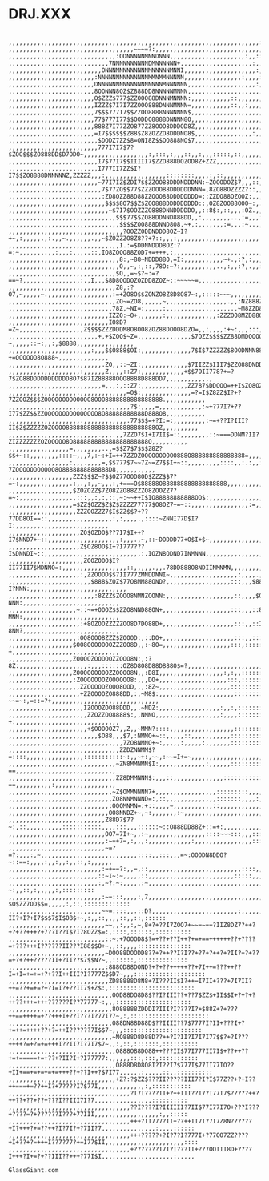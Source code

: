 DRJ.XXX
=======
    
    
     ,,,,,,,,,,,,,,,,,,,,,,,,,,,,,,,,,,,,,,,,,,,,,,,,,,,,,,,,,,,,,,,,,,,,,,::::,,,:::::::::::::::::::::::::,,,,,,,,,,,,,,:,,,
    ,,,,,,,,,,,,,,,,,,,,,,,,,,,,,,,,,,,~~~=?:,,,,,,,,,,,,,,,,,,,,,,,,,,,,,,::::,:::::::::::::::::::::::::::,,,,,,,,,,,,,,,,,
    ,,,,,,,,,,,,,,,,,,,,,,,,,,,,,,:ODNNNNNMNNDNNN,,,,,,,,,,,,,,,,,,,,,:,,::,,:::::,:::::::::::::::::::::::,,,,,,,,,,,,,,,,,,
    ,,,,,,,,,,,,,,,,,,,,,,,,,,,,7NNNNNNNNNNDMNNNNNN+,,,,,,,,,,,,,,,,,,,,:,,:::::,,:,:::::::::::::::::::::,,,:,,,,,,,,,,,,,,,
    ,,,,,,,,,,,,,,,,,,,,,,,,,,ONNNMNNNNNNNNMNNNNNMNNI,,,,,,,,,,,,,,,,,,,,:,::,:,,::,::::::,:::::::::::::::,,,,,,,,,,,,,,,,,,
    ,,,,,,,,,,,,,,,,,,,,,,,,:NNNNNNNNNNNNNNMMNMMNNNNN,,,,,,,,,,,,,,,,:,,,,:,,:,:,,:,::::::,:,:::::::::::::,,,,,,,,,,,,,,,,,,
    ,,,,,,,,,,,,,,,,,,,,,,,,DNNNNNNNNNNNNNNNNNNMNNNNNN,,,,,,,,,,,,,,,,,,,:,:,,:::,:::::,:::,:::::,::::::::,,,,,,,,,,,,,,,,,,
    ,,,,,,,,,,,,,,,,,,,,,,,,8OONNN8OZ$Z888DD8NNNNNMNNN,,,,,,,,,,,,,,,,,,,,,,,:,:,,:::::::::,:::::::::::::,,,,,,,,,,,,,,,,,,,
    ,,,,,,,,,,,,,,,,,,,,,,,,O$ZZZ$777$ZZOOO88DNNNMNNNN:,,,,,,,,,,,::,,,,,,,,,:,:::,:,,,:,:::::::::::::::::,,,,,,,,,,,,,,,,,,
    ,,,,,,,,,,,,,,,,,,,,,,,,IZZZ$7I7I7ZZOOO888DNNNMNNN=,,,,,,,,,,,::,,:,,,,,:,:::,,,:,,:::::,::,::,:::::,,,,,,,,,,,,,,,,,,,,
    ,,,,,,,,,,,,,,,,,,,,,,,,7$$$777I7$$ZZOO8888NNNNNNN$,,,,,,,,,,,,,,,,,,,,,,,:,:,,,,:,,:::::::::::::::::,,,,,,,,,,,,,,,,,,,
    ,,,,,,,,,,,,,,,,,,,,,,,,77$777I77$$OODDO8888DNNNN8O,,,,,,,,,,,,,,,,,,,,,,:,,,::,,::,::::,:,,::::,::::,,,,,,,,,,,,,,,,,,,
    ,,,,,,,,,,,,,,,,,,,,,,,,888Z7I77ZZO877ZZ8OOO8DDDOD8Z,,,,,,,,,,,,,,,,,,,,,::,:,:,,,::::,,::,:::::::::,,:,,,,,,,,,,,,,,,,,
    ,,,,,,,,,,,,,,,,,,,,,,,,=I7$$$$$$Z88$Z8ZOZZO8DDDNO8$,,,,,,,,,,,,,,,,:,,,,:,,:::,::,,::,,,:,,,,:,::::,,,,,,,,,,,,,,,,,,,,
    ,,,,,,,,,,,,,,,,,,,,,,,,,$DODZ7ZZ$8=ONI8Z$$OO888NO$7,,,,,,,,,,,,,,,,,,,,,,,,,,,,,,:,,::,:,,:,:,::::,,,,,,,,,,,,,,,,,,,,,
    ,,,,,,,,,,,,,,,,,,,,,,,,,777I7I7$7?$ZOO$$$ZO888DD$D7ODO~,,,,,,,,,,,,,,,,,,:,:::,:,,,::,,:,,,:::::,::,,,,,,,,,,,,,,,,,,,,
    ,,,,,,,,,,,,,,,,,,,,,,,,,I7$77I7$$IIIII7$ZZO888DOZOD8Z+ZZZ,,,,,,,,,,,,,,,,:,:,,,,,,:,:,:,,,,:::,::,,,,,,,,,,,,,,,,,,,,,,
    ,,,,,,,,,,,,,,,,,,,,,,,,,I777II7ZZ$I?I7$$ZO8888DNNNNNZ,ZZZZZ,,,:,,,,,,,,,,,,,,,,,::::::::,,,,:,::,,,,,,,,,,,,:,,,,,,,,,,
    ,,,,,,,,,,,,,,,,,,,,,,,,,~77I7IZ$ZDI7$$ZZOO88DDDNDDDNN:~ZOOODOZ$7,,,::,,,:,:,,::,,:,:,,,:,,,,:,::,,,,,,,,,,,,,,,,,,,,,,,
    ,,,,,,,,,,,,,,,,,,,,,,,,,,7$77ZO$$77$ZZZOOO88DDDDDDNNN=,8ZO88OZZZZ?::,,,,,,::,:Z,,:,,,,,,,:,:,,::,,,,,,,,,,,,,,,,,,,,,,,
    ,,,,,,,,,,,,,,,,,,,,,,,,,,:ZD8OZZ88D88ZZOOO88DDDDDDDD=::ZZDO88OZOOZ:,,,,,,:,,,,,,,~:,,,,,,,,:,:::,,,,,,,,,,,,,,,,,,,,,,,
    ,,,,,,,,,,,,,,,,,,,,,,,,,,,$$$$8O7$$Z$ZOO888DDDDDDDDD::,OZ8ZOO88OOO~:,.,,,,:,,,,:::::I:::,,,,,,,,:,,,,,,,,,,,,,,,,,,,,,,
    ,,,,,,,,,,,,,,,,,,,,,,,,,,,,~$7I7$OOZZZO888DNNDDDDDO,,::8$:,::,,,:OZ.,,,,.,:,:~,,,:,~:::+:,,,,,,:,:,,,,,,,,,,,,,,,,,,,,,
    ,,,,,,,,,,,,,,,,,,,,,,,,,,,,,,$$$77$$ZO88DDNND888DD,,:,,,,,,,,..,:=,,,:,,,,,,,,:.,:,::,=+::,,,,,:,,,,,,,,,,,,,,,,,,,,,,,
    ,,,,,,,,,,,,,,,,,,,,,,,,,,,,,,,$$$$ZOO888DNND8O8,~+,:,,,,.,,:=,,,:~..,,,,,..:,:,Z88OOZ8II?:,,,,,,,,,,,,,,,,,,,,,,,,,,,,,
    ,,,,,,,,,,,,,,,,,,,,,,,,,,,,,,,,?OOZZODDNDDD8OZ~I?+~,:,,,,,.,:.,,~.,,,,,,.,,~$ZOZZZO8Z8??+?::,,,:,,,,,,,,,,,,,,,,,,,,,,,
    ,,,,,,,,,,,,,,,,,,,,,,,,,,,,,,,I.:=$DDNNDDD8OZ:?=:~,,,,,,,.,,:,,,:,,,..::,IO8ZOOO88ZOD7+=+++,:,,,,,,,,,,,,,,,,,,,,,,,,,,
    ,,,,,,,,,,,,,,,,,,,,,,,,,,,,,,,8:,~88~NDDD88O,=I:,,,,,,,,,,,~+.,:?,:,,,.:8D8OD88DNOD8ZI~~~~~:,,,,,,,,,,,,,,,,,,,,,,,,,,,
    ,,,,,,,,,,,,,,,,,,,,,,,,,,,,,,,O,,~,:,::,78O:~?:,,,,,,,,,,..,:,,:?,.,,:$ZOZOZ8O8OOOO87=~:~~~=~,,,,,,,,,,,,,,,,,,,,,,,,,,
    ,,,,,,,,,,,,,,,,,,,,,,,,,,,,,,$O,,=~$?~:=?==~?,,,,,,,,,,,,,,.,:.,I,.,$8D8OODOZOZDD8ZOZ~::~~~~~=,,,,,,,,,,,,,,,,,,,,,,,,,
    ,,,,,,,,,,,,,,,,,,,,,,,,,,,,,,Z8,:?O7,~,,,,,~.,,,,,,,,,,,,,,,,,,:=+ZO8O$$ZONZO8Z8D8O87~:,:::::~~~,,,,,,,,,,,,,,,,,,,,,,,
    ,,,,,,,,,,,,,,,,,,,,,,,,,,,,,,ZO~=ZO8,,,,,,~,,,,,,,,,,,,,,,,,.,,:NZ888Z8OO8ZDODOOD$O87:,:,:::::::=:,,,,,,,,,,,,,,,,,,,,,
    ,,,,,,,,,,,,,,,,,,,,,,,,,,,,,78Z,~NI=:,,,,,:,,,,,,,,,,,,,,,,,,.,~M8ZZD8O8D8DNO8DOONODI:,,,,:::::::::,,,,,,,,,,,,,,,,,,,,
    ,,,,,,,,,,,,,,,,,,,,,,,,,,,,IZZO:~O+,,,,,,,:,,,,,,,,,,,,,,:ZZZOO8MZD88O$O8O88D8OOZNN8?:,,:,,,,,,I:::~=,,,,,,,,,,,,,,,,,,
    ,,,,,,,,,,,,,,,,,,,,,,,,,,,,IO8D?=Z~,,,,,,,,,,,,,,,,,,Z$$$$ZZZDDDM8O8OO8ZOZ88DOOO8DZO=,,:,,,,:+~:,,,:::,,,,,,,,,,,,,,,,,
    ,,,,,,,,,,,,,,,,,,,,,,,,,+,+$ZOO$~Z=,,,,,,,,,,,,,,,$7OZZ$$$$ZZ88DMDOOOO8ZOOO8888DOD8?~,,,,,::~:,,:,$8888,,,,,,,,,,,,,,,,
    ,,,,,,,,,,,,,,,,,,,,,,,:,,,$$O888$OI:,,,,,,,,,,,,,,7$I$7ZZZZZ$8OODNNN88ON8D8D8Z8D8O$=:,,:::?+=OOOOOO8O888~,,,,,,,,,,,,,,
    ,,,,,,,,,,,,,,,,,,,,,,,,,,.ZO,,::~ZI:,,,,,,,,,,,,,$7IIZZ$III7$ZZO88DNDDD8ODD8DN~,::=?::~+=OO888OO888888888,,,,,,,,,,,,,,
    ,,,,,,,,,,,,,,,,,,,,:,,,,,,Z,,,,::Z7:,,,,,,,,,,,,+$$7OII778?+=?7$ZO88DDDDDDDDDDD8O7$87IZ88888OOO8888D888DD7,,,,,,,,,,,,,
    ,,,,,,,,,,,,,,,,,,,,,,,,,,=,,,:,::Z7:,,,,,,,,,,,,,ZZ787$DDOOO=++I$ZO8OZZ$$ZOOOOOO8O88OOO8O8888O888888D8DDD8+,,,,,,,,,,,,
    ,,,,,,,,,,,,,,,,,,,.,,,,,,,,,,,,,=O$:,,,,,,,,,,,,,,=?=I$Z8ZZ$I?+?7ZZOOZ$$$ZOOOOOOOOOOOOO8OOO8888888888888888.,,,,,,,,,,,
    ,,,,,,,,,,,,,,,,,,,,,,,,,,,,,,,,,,?$:,,,,=,,,,,,,,,,.,:~+?77I?+??I77$ZZ$$ZZOOOOOOOOOOOOOOO8O88888888888D888O8,,,,,,,,,,,
    ,,,,,,,,,,,,,,,,,,,,.,,,,,,,,,,,,.77$$$=+?I:=:,,,,,,,,,:~=+??I?III?II$Z$ZZZZZOZOOOO8888888888888888888888888OZ,,,,,,,,,,
    ,,,,,,,,,,,,,,,,,,,,,,,,,.,,,.,,7ZZO7$I+I7II$=::,,,,,,,,::~===DDNM?II?ZIZZZZZZZOZOOOOO8O888888888888888888888O,,,,,,,,,,
    ,,,,,,,,,,,,,,,,,=,,,,,,,,..,=$$Z7$7$$$Z8Z?$$+~::,,,,,,,,::::~,,,7,:~:+I=++7ZZOZOOOOOOOOOO888O888888888888888=,,,,,,,,,,
    ,,,,,,,,,,,,,,,,,:,,,.,,,,=,$$777$7~~7Z~=Z7$$I+~::,,,,,,,,,::::,,:.:,,:::,:~=??7ZOOOOOOOOOOO8O8888888888888D8,,,,,,,,,,,
    ,,,,,,,,,,,,,,,,,,ZZZ$$$Z~?$$OZ77OOD8OD$ZZZ$$7?=~:,,,,,,,,,,,,,,.:,.,:,,~,,,:,+===O$88888O888888888888888888,,,,,,,,,,,,
    ,,,,,,,,,,,,,,,,,,$ZOZOZZ$7ZO8ZZO88ZZZO8ZOOZZ7?=~:,,,,,,,,,,,,,,.,:::,,:,:,::,~:~~++I$IO88888888888OO$:,,,,,,,,,,,,,,,,,
    ,,,,,,,,,,,,,,,,,,=$ZZ$OZZ$Z$Z$ZZZZ77777$O8OZ7+=~::,,,,,,,,,,,,,,,,:=,,,:~=,.,~I,~~I8$7Z8Z7II=,,,,,,,,,,,,,,,,,,,,,,,,,,
    ,,,,,,,,,,,,,,,,,,,ZZZOOZZZ7$I$ZZ$$?+??77DD8OI==::,,,,,,,,,,,,,,,,,,:,:,,,,.,::::~ZNNI77D$I?I:,,,,,,,,,,,,,,,,,,,,,,,,,,
    ,,,,,,,,,,,,,,,,,,,,ZO$OZDO$??7I7$I++?I7$NND7+~::,,,,,,,,,,,,,,,,,,,,:,,,.,~,::~DODDD77+O$I+$~,,,,,,,,,,,,,,,,,,,,,,,,,,
    ,,,,,,,,,,,,,,,,,,,,Z$OZ8OO$I+?I777???I$DNNDI~::,,,,,,,,,,,,,,,,,,,,,,,,,,,:.IOZN8ODND7INMNNN,,,,,,,,,,,,,,,,,,,,,,,,,,,
    ,,,,,,,,,,,,,,,,,,,,,ZOOZOOO$I?II77II7$MDNNO=:,,,,,,,,,,,,,,,,,,::,,,,,.,,.78DD888O8NDIINMNMN,,,,,,,,,,,,,,,,,,,,,,,,,,,
    ,,,,,,,,,,,,,,,,,,,,:,ZZOOOD$$7II777ZMNDDNNI~,,,,,,,,,,,,,,,,,,,:,,,,.,,$8OZ888O8D888D+I+NNN7,,,,,,,,,,,,,,,,,,,,,,,,,,,
    ,,,,,,,,,,,,,,,,,,,,,,,$888$ZOZ$77O8MM88OND?,,,,,,,,,,,,,,,,,,:::,,,$88O8OOOO8OD8NDO88?I?NNN:,,,,,,,,,,,,,,,,,,,,,,,,,,,
    ,,,,,,,,,,,,,,,,,,,,,,,,:8ZZZ$ZOOO8NMNZOONN:,,,,,,,,,,,,,,,,,,,::,,,,$OO$ZO8O88D888DONZI?NNN:,,,,,,,,,,,,,,,,,,,,,,,,,,,
    ,,,,,,,,,,,,,,,,,,,~::~=+OOOZ$$ZZO8NND88ON+,,,,,,,,,,,,,,,,,,,:::,,,::8$ZO$8O8N88DDD8DD??MNN:,,,,,,,,,,,,,,,,,,,,,,,,,,,
    ,,,,,,,,,,,,,,,,,,,,:+8OZOOZZZZZOO8D7DO88D+,,,,,,,,,,,,,,,,,,,,:::,,::IDO8NZ888Z88N888N+?8NN?,,,,,,,,,,,,,,,,,,,,,,,,,,,
    ,,,,,,,,,,,,,,,,,,,:OO8OOO8ZZZ$ZOOOD:,::DO+,,,,,,,,,,,,,,,,,,,,:::,,:::Z8OOO8O8DODD8DO8+I=:,,,,,,,,,,,,,,,,,,,,,,,,,,,,,
    ,,,,,,,,,,,,,,,,,,$OO8OOOOOOOZZZOO8D,,:~8O=,,,,,,,,,,,,,,,,,,,:::,::::::OO8NODDN888NDD8+?+,,,,,,,,,,,,,,,,,,,,,,,,,,,,,,
    ,,,,,,,,,,,,,,,,,,ZOOOOZOOOOOZZOOO8N:,:?8Z:,,,,,,,,,,,,,,,,,,,:,,,::::::OZ8D8O8D88D888O$=?,,,,,,,,,,,,,,,,,,,,,,,,,,,,,,
    ,,,,,,,,,,,,,,,,,,ZOOOOOOOOOZZOOOO8N,,:D8I,,,,,,,,,,,,,,,,,,:,:,,:::::::~Z8DNDODD8D8D:~~+?,,,,,,,,,,,,,,,,,,,,,,,,,,,,,,
    ,,,,,,,,,,,,,,,,,,:ZOOOOOOOZOOOOOO8:,,,DO+,,,,,,,,,,,,,,,,,,,:::,::::::::O8OD888N8$:=:~=+?,,,,,,,,,,,,,,,,,,,,,,,,,,,,,,
    ,,,,,,,,,,,,,,,,,,,,ZZOOOOOZOOO8OOD,,,:8Z~,,,,,,,,,,,,,,,,,,,,::::::::::~~O88D88+:,~+::=++,,,,,,,,,,,,,,,,,,,,,,,,,,,,,,
    ,,,,,,,,,,,,,,,,,,,,+ZZOOOOZO888DD,:,~M8$:,,,,,,,,,,,,,,,,,,,,,::::::::::~$88?~~=~:,=::=?+,,,,,,,,,,,,,,,,,,,,,,,,,,,,,,
    ,,,,,,,,,,,,,,,,,,,,,IZOOOZOO88DDD,,.~NDZ:,,,,,,,,,,,,,,,,,:,,:,:::::::~:::,==::~+::~~:~+?:,,,,,,,,,,,,,,,,,,,,,,,,,,,,,
    ,,,,,,,,,,,,,,,,,,,,,,ZZOZZOO8888$:,,NMNO,,,,,,,,,,,,,,,,,,:,,,,:::::::::::,,==:~=,~:=,~?+:,,,,,,,,,,,,,,,,,,,,,,,,,,,,,
    ,,,,,,,,,,,,,,,,,,,,,,+$OOOOOZ7,,Z,,~MMN?::::,,,,,,,,,,,,,,,,,,::::::::::~:,~~=~:~,::~,=I+=,,,,,,,,,,,,,,,,,,,,,,,,,,,,,
    ,,,,,,,,,,,,,,,,,,,,,,,,,$O88,,,$7,:NMMO+~::,,,,,::,,,,,,,,,,,::::::::::::~,,~?::~+,:=I=I++,,,,,,,,,,,,,,,,,,,,,,,,,,,,,
    ,,,,,,,,,,,,,,,,,,,,,,,,,,,,,,,,7ZO8NMNO+~:,,,,,:,,,,,:,,,,,,,:::::::::::~:,,~?.,:?,:~~=I+=,,,,,,,,,,,,,,,,,,,,,,,,,,,,,
    ,,,,,,,,,,,,,,,,,,,,,,,,,,,,,,,ZZDZNNMM$?=::::,,,,,,,,,,,,,,,,:::::::::::~:,,~+:,~~,:~~=I+=~,,,,,,,,,,,,,,,,,,,,,,,,,,,,
    ,,,,,,,,,,,,,,,,,,,,,,,,,,,,,,~ZN8MMNMN$I:,,,,,,,,,,,,,:,,,,,,:::::::::::::,,,=,:,~~,::+=?==,,,,,,,,,,,,,,,,,,,,,,,,,,,,
    ,,,,,,,,,,,,,,,,,,,,,,,,,,,,,,ZZ8DMMNNN$:,,,::,,,,,,,,,,,,,,:::::::::::::,,,,:~~,,=:,~~~+?==,,,,,,,,,,:,,,,,,,,,,,,,,,,,
    ,,,,,,,,,,,,,,,,,,,,,,,,,,,,,~Z$OMMNNNN7+,,,,,,,,,,,,,,,,,:::::::::,,,,,,,,,,,::::+$88N87=+=:,,,,,,,,,,,,,,,,,,,,,,,,,,,
    ,,,,,,,,,,,,,,,,,,,,,,,,,,,,,ZO8NNMNNND=:,::,,,,,,,,,,,,,,:::::::,,,,:,,,,,,:,,+ZNOD8ON8$~++=,,,,,,,,,,,,,,,,,,,,,,,,,,,
    ,,,,,,,,,,,,,,,,,,,,,,,,,,,,:OOOMNMN=:+::,,,,~,,,,,,,,,,,::,,,,,,,,,,,,:,:::::OZNO88O8D8Z~=+=:,,,,,,,,,,,,,,,,,,,,,,,,,,
    ,,,,,,,,,,,,,,,,,,,,,,,,,,,,OO8NNDZ+~,~:,,,,,,,:~,,,,,,,,,,,,,,,,,,,,,,,,:::::~ZD8888D8OZ=:=+=,,,,,,,,,,,,,,,,,,,,,,,,,,
    ,,,,,,,,,,,,,,,,,,,,,,,,,,,Z88D7$7?~:,::,,,,,,,,,,:::::::::::,,,,:::,,,::::::~::O888DD88Z+::=+:,,,,,,,,,,,,,,,,,,,,,,,,,
    ,,,,,,,,,,,,,,,,,,,,,,,,,,,OO7=7I+~,,:~,,,,,,,,,,,,,,,,::::~~~:::,,,::::::::::,:88DD8ZODO7::~==,,,,,,,,,,,,,:,:,,,,,,,::
    ,,,,,,,,,,,,,,,,,,,,,,,,,,,:~++7=,:,,,:,,,,,,,,,,,,:,,,,,,,,,,,,,,,,:::,,::::,::ZO8OZ8D88Z=::~=:,,,,,:,,,,,,,,,,,,,:,,,:
    ,,,,,,,,,,,,,,,,,,,,,,,,,,,~=?=?:,,,:,~,,,,,,,,,,,,,,,,,,,,,,,,,,,::::,,:::,,,=~:OOODN8DDO?~::==:,,,,:,,:,,:,,::,:,,,,,,
    ,,,,,,,,,,,,,,,,,,,,,,,,,,:=+==?:,,=,::,,,,,,,,,,,,,,,,,,,,,,,,,,::::,,,,,,,:~:::$88888DD87~:::~:,,,,,,,,,,,:,::::::::::
    ,,,,,,,,,,,,,,,,,,,,,,,,,::~I~:~,,,,,::,,,,,,,,,,,,,,,,,,,,,,,,:::::,,,,,,,,:::::+D88ODD8D7+:::~:::,,,:,,:,,,,::::,:::::
    ,,,,,,,,,,,,,,,,,,,,,,,,,:,~?:~:,,,,,:~,,,,,,,,,,,,,,,,,,,,,,,,,,,,,,,,,,,,,::::::ZO8D8DOII=:,:?~:,,::,:,,,,,:,:::::::::
    ,,,,,,,,,,,,,,,,,,,,,,,,,,:~=:::,,,,:,7,,,,,,,,,,,,,,,,,,,,,,,,,,,,,,,,,,,,,,,,,::7$I?$O$ZZ7OD$$=,,,,,:,::,:::::::::::::
    ,,,,,,,,,,,,,,,,,,,,,,,,,,~~=::::,,.::D?,,,,,,,,,,,,,,,,,,,,,,,,:,,,,,,,,:~?II?+I?+I7$$$7$I$O8$+~,:,,::,,,,::,,::,::::::
    ,,,,,,,,,,,,,,,,,,,,,,,,,,,~~,,:,,:,~,8+?+??I7ZOO7+~~=~==?IIZ8DZ7?++?+?+??+++?+7??I??I$7I78OZZ$=:,::::,::::::,::::::::::
    ,,,,,,,,,,,,,,,,,,,,,,,,,,,::~:+7OOOD8$?=+??+??I++?+=+==++++++??+????=+???+++I??????II???I88$$O+~,,::,,,,:::::::::::::::
    ,,,,,,,,,,,,,,,,,,,,,,,,,,,~DOO88DOODD8??+?++??I?I??+?7+?++?+?II?+?+??=+?+?++?????II+?II??$7$$N?~,,::::::,::::::::::::::
    ,,,,,,,,,,,,,,,,,,,,,,,,,,,:888OD88DOND?+?+??+++++??+7I++=???++??I=+I=+=+=+?+??I++III?I?777Z$$D7~,,,::::::::::::::::::::
    ,,,,,,,,,,,,,,,,,,,,,,,,,,,,ZD88888D8N8+?I???II$I?++=I7II+???+7I7II?++=??+=+=?+?I=I?+??II7$+Z$:,::::::::::::::::::::::::
    ,,,,,,,,,,,,,,,,,,,,,,,,,,,,,OOD88DO8D8$??I?III??+??7$ZZ$+II$$I+?+?+?++??+++=+++??????I??77777~:,,,:::::::::::::::::::::
    ,,,,,,,,,,,,,,,,,,,,,,,,,,,,,8O88888ZDDDI?III?I????I?+$88Z+?+???++==++++=+??+++I+??I???I?77I77~,:,::::::::::::::::::::::
    ,,,,,,,,,,,,,,,,,,,,,,,,,,,,,O88DN88D88D$??IIII??7$7777I?II+???I+?+=++=++++??+?=++I??????7I$$7~,,,::::::::::::::::::::::
    ,,,,,,,,,,,,,,,,,,,,,,,,,,,,,~NO888D8D88D??++?I?II?I7I7I77$$?+?I???++++?=+?=+=+++I??II7I?7I7$7~,,:,::,:::::::,::::::::::
    ,,,,,,,,,,,,,,,,,,,,,,,,,,,,,,O888O88DO88++???II$77I777II7I$+??++??+=+=====+=+??+?II?I+?I77777:,,,,,,:::,:::,:::::::::::
    ,,,,,,,,,,,,,,,,,,,,,,,,,,,,,,O888D8D8O8I?I??I7$777I$77II77IO??+II+==+=+=+=+=+++??+??I++?$7I77,,,,,,:,,,,,::,,::::::::::
    ,,,,,,,,,,,,,,,,,,,,,,,,,,,,,,+Z?:?$ZZ$???II?????III7?I?I$77Z??+?+I??++===+=??++I?+7????I7$77I,,,,,,,,,,,,,:,:::::::::::
    ,,,,,,,,,,,,,,,,,,,,,,,,,,,,,,,,,,?I7I????II+?++III??I7?I77I7$?????++?++??+??+??+???I??III7I?7,,,,,,,,,,,,,,,,::::::::::
    ,,,,,,,,,,,,,,,,,,,,,,,,,,,,,,,,,,??I????I?IIIIII?7II$77I77I7O+???I???+????=?+??????I???+77III,,,,,,,,,,,,,,,,,,:,,:::::
    ,,,,,,,,,,,,,,,,,,,,,,,,,,,,,,,,,,+++?II777?II+??++II7I?7I7Z8N??????+I?+++?+=??++?I?7I?+?7II?7,,,,,,,,,,,,,,,:,,,,::::::
    ,,,,,,,,,,,,,,,,,,,,,,,,,,,,,,,,,,+++?????+?I?7?I?777I+?77OO7ZZ????+I+??+?=+++I??7?77?+=I77$II,,,,,,,,,,,,,,,,,,,,,,::::
    ,,,,,,,,,,,,,,,,,,,,,,,,,,,,,,,,,,+???????I7I?I???II+??7OOIII8D+????I+++?I+=?+??III??+++?77I$I,,,,,,,,,,,,,,,,,,,,:,,,,,
                                                                                                             GlassGiant.com
    
